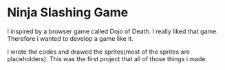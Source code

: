 # Ninja Slashing Game

I inspired by a browser game called Dojo of Death. I really liked that game. Therefore i wanted to develop a game like it.

I wrote the codes and drawed the sprites(most of the sprites are placeholders). This was the first project that all of those things i made.
